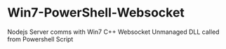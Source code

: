 # Win7-PowerShell-Websocket
Nodejs Server comms with  Win7 C++ Websocket Unmanaged DLL called from Powershell Script 
